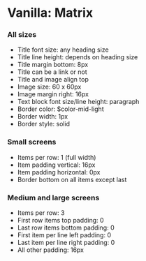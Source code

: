 # Vanilla: Matrix

### All sizes
- Title font size: any heading size
- Title line height: depends on heading size
- Title margin bottom: 8px
- Title can be a link or not
- Title and image align top
- Image size: 60 x 60px
- Image margin right: 16px
- Text block font size/line height: paragraph
- Border color: $color-mid-light
- Border width: 1px
- Border style: solid

### Small screens
- Items per row: 1 (full width)
- Item padding vertical: 16px
- Item padding horizontal: 0px
- Border bottom on all items except last

### Medium and large screens
- Items per row: 3
- First row items top padding: 0
- Last row items bottom padding: 0
- First item per line left padding: 0
- Last item per line right padding: 0
- All other padding: 16px
